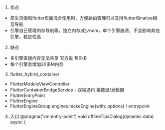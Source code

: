 1. 优点
- 原生页面和flutter页面混合使用时，方便路由管理可以支持flutter和native相互导航
- 引擎自己管理内存导航等，独立内存减少oom，单个引擎崩溃，不会影响其他引擎，稳定性高
2. 缺点
- 多引擎直接内存无法共享
  官方说 180kB
- 每个引擎会增加20多M内存

3. flutter_hybrid_container
- FlutterModuleViewController
- FlutterContainerBridgeService - 双端通讯 接数据/发数据
- FlutterEntryPoint
- FlutterEngine
- FlutterEngineGroup
	engines.makeEngine(with: options) / entrypoint

4. 入口
@pragma('vm:entry-point')
void offlineTipsDialog(dynamic data) async {



 








    






